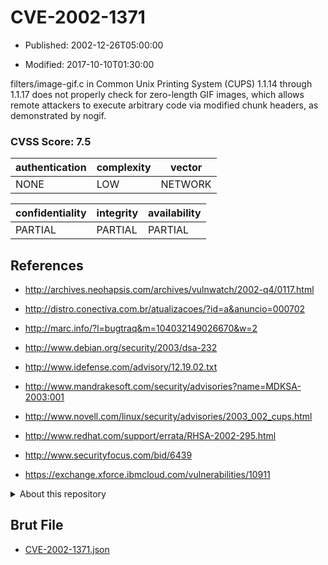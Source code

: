 # CVE-2002-1371

- Published: 2002-12-26T05:00:00

- Modified: 2017-10-10T01:30:00

filters/image-gif.c in Common Unix Printing System (CUPS) 1.1.14 through 1.1.17 does not properly check for zero-length GIF images, which allows remote attackers to execute arbitrary code via modified chunk headers, as demonstrated by nogif.

### CVSS Score: **7.5**

| authentication | complexity | vector |
| --- | --- | --- |
| NONE | LOW | NETWORK |

| confidentiality | integrity | availability |
| --- | --- | --- |
| PARTIAL | PARTIAL | PARTIAL |

## References

* http://archives.neohapsis.com/archives/vulnwatch/2002-q4/0117.html

* http://distro.conectiva.com.br/atualizacoes/?id=a&anuncio=000702

* http://marc.info/?l=bugtraq&m=104032149026670&w=2

* http://www.debian.org/security/2003/dsa-232

* http://www.idefense.com/advisory/12.19.02.txt

* http://www.mandrakesoft.com/security/advisories?name=MDKSA-2003:001

* http://www.novell.com/linux/security/advisories/2003_002_cups.html

* http://www.redhat.com/support/errata/RHSA-2002-295.html

* http://www.securityfocus.com/bid/6439

* https://exchange.xforce.ibmcloud.com/vulnerabilities/10911

<details>
<summary>About this repository</summary> 

  This repository is part of the project [Live Hack CVE](https://github.com/Live-Hack-CVE). Main website can be found [www.live-hack.org](https://www.live-hack.org) 
  
  Made by [Sn0wAlice](https://github.com/Sn0wAlice) for the people that care about security and need to have a feed of the latest CVEs. Hope you enjoy it, don't forget to star the repo and follow me on [Twitter](https://twitter.com/Sn0wAlice) and [Github](https://github.com/Sn0wAlice). And that is my [personnal website](https://www.alice-snow.me/)

  - [Home Page](https://github.com/Live-Hack-CVE)
  - [Framework](https://github.com/Live-Hack-CVE/cve-framework)
  - [CVE database](https://github.com/Live-Hack-CVE/full_database)
  - [Changelog](https://github.com/Live-Hack-CVE/Changelog)
</details>

## Brut File

* [CVE-2002-1371.json](https://raw.githubusercontent.com/Live-Hack-CVE/full_database/main/cves/2002/CVE-2002-1371.json)

